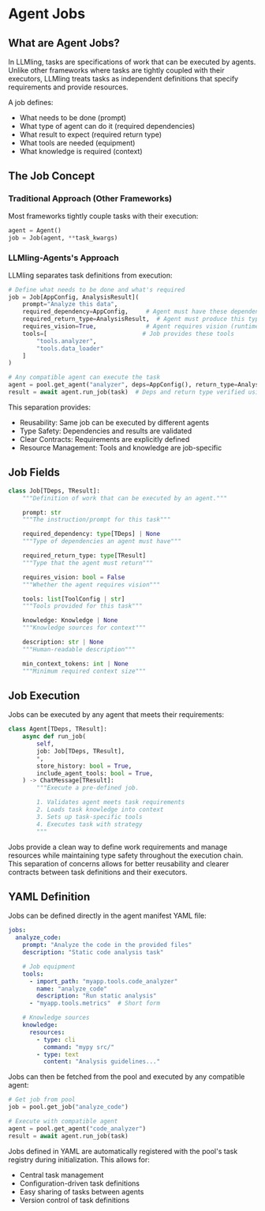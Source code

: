 # Agent Jobs

## What are Agent Jobs?

In LLMling, tasks are specifications of work that can be executed by agents.
Unlike other frameworks where tasks are tightly coupled with their executors,
LLMling treats tasks as independent definitions that specify requirements and provide resources.

A job defines:

- What needs to be done (prompt)
- What type of agent can do it (required dependencies)
- What result to expect (required return type)
- What tools are needed (equipment)
- What knowledge is required (context)

## The Job Concept

### Traditional Approach (Other Frameworks)

Most frameworks tightly couple tasks with their execution:

```python
agent = Agent()
job = Job(agent, **task_kwargs)
```

### LLMling-Agents's Approach

LLMling separates task definitions from execution:

```python
# Define what needs to be done and what's required
job = Job[AppConfig, AnalysisResult](
    prompt="Analyze this data",
    required_dependency=AppConfig,     # Agent must have these dependencies
    required_return_type=AnalysisResult,  # Agent must produce this type
    requires_vision=True,              # Agent requires vision (runtime-checked)
    tools=[                           # Job provides these tools
        "tools.analyzer",
        "tools.data_loader"
    ]
)

# Any compatible agent can execute the task
agent = pool.get_agent("analyzer", deps=AppConfig(), return_type=AnalysisResult)
result = await agent.run_job(task)  # Deps and return type verified using typing and runtime checks
```

This separation provides:

- Reusability: Same job can be executed by different agents
- Type Safety: Dependencies and results are validated
- Clear Contracts: Requirements are explicitly defined
- Resource Management: Tools and knowledge are job-specific

## Job Fields

```python
class Job[TDeps, TResult]:
    """Definition of work that can be executed by an agent."""

    prompt: str
    """The instruction/prompt for this task"""

    required_dependency: type[TDeps] | None
    """Type of dependencies an agent must have"""

    required_return_type: type[TResult]
    """Type that the agent must return"""

    requires_vision: bool = False
    """Whether the agent requires vision"""

    tools: list[ToolConfig | str]
    """Tools provided for this task"""

    knowledge: Knowledge | None
    """Knowledge sources for context"""

    description: str | None
    """Human-readable description"""

    min_context_tokens: int | None
    """Minimum required context size"""
```

## Job Execution

Jobs can be executed by any agent that meets their requirements:

```python
class Agent[TDeps, TResult]:
    async def run_job(
        self,
        job: Job[TDeps, TResult],
        *,
        store_history: bool = True,
        include_agent_tools: bool = True,
    ) -> ChatMessage[TResult]:
        """Execute a pre-defined job.

        1. Validates agent meets task requirements
        2. Loads task knowledge into context
        3. Sets up task-specific tools
        4. Executes task with strategy
        """
```

Jobs provide a clean way to define work requirements and manage resources while maintaining type safety throughout the execution chain.
This separation of concerns allows for better reusability and clearer contracts between task definitions and their executors.


## YAML Definition

Jobs can be defined directly in the agent manifest YAML file:

```yaml
jobs:
  analyze_code:
    prompt: "Analyze the code in the provided files"
    description: "Static code analysis task"

    # Job equipment
    tools:
      - import_path: "myapp.tools.code_analyzer"
        name: "analyze_code"
        description: "Run static analysis"
      - "myapp.tools.metrics"  # Short form

    # Knowledge sources
    knowledge:
      resources:
        - type: cli
          command: "mypy src/"
        - type: text
          content: "Analysis guidelines..."
```

Jobs can then be fetched from the pool and executed by any compatible agent:

```python
# Get job from pool
job = pool.get_job("analyze_code")

# Execute with compatible agent
agent = pool.get_agent("code_analyzer")
result = await agent.run_job(task)
```

Jobs defined in YAML are automatically registered with the pool's task registry during initialization. This allows for:

- Central task management
- Configuration-driven task definitions
- Easy sharing of tasks between agents
- Version control of task definitions
